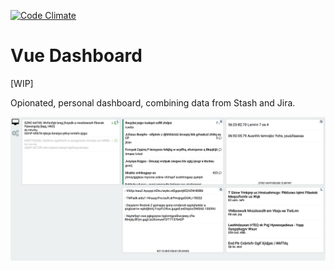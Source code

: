 [![Code Climate](https://codeclimate.com/github/DKunin/vue-dashboard/badges/gpa.svg)](https://codeclimate.com/github/DKunin/vue-dashboard)

#  Vue Dashboard

[WIP] 

Opionated, personal dashboard, combining data from Stash and Jira.

![Screenshot](./assets/screenshot.png)
